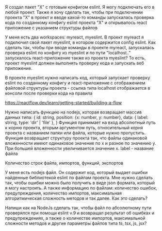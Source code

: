 Я создал пакет "X" с готовым конфигом eslint. Я могу подключать его в любой проект. Также я хочу сделать так, чтобы при подключении проекта "X" в проект и вводе какой-то команды запускалась проверка кода по созданному конфигу eslint проекта "X" и открывалось react приложение с указанием структуры файлов

У меня есть два workspaces: myreact, myeslint. В проект myreact я подключил свой пакет myeslint, в котором содержится config eslint. Как сделать так, чтобы при вводе команды в проекте myreact, запускалась проверка eslint по конфигу из myeslint и по пути "localhost.." запускалось react-приложение также из проекта myeslint? То есть, проект myeslint должен выполнять проверку кода и запускать веб приложение.

В проекте myeslint нужно написать код, который запускает проверку eslint по созданному конфигу и react-приложение с отображением файловой структуры проекта - ссылка типа localhost отображается в консоли после проверки кода на правила 


https://reactflow.dev/learn/getting-started/building-a-flow

Нужно написать функцию на nodejs, которая возвращает массив данных типа:
{
id: string,
position: {x: number, y: number},
data: {
			label: string,
type: 'dir' | 'file'
		},
}
Функция принимает на вход абсолютный путь к корню проекта, вторым аргументом путь, относительный корня проекта с названием папки или файла, которые нужно пропустить. Функция возвращает структуру проекта так, что файлы одинаковой вложенности имеют одинаковое значение по x и разное по значению y. При большей вложенности увеличивается значение x. label - название файла



Количество строк файла, импортов, функций, экспортов

У меня есть nodejs файл. Он содержит код, который выдает ошибки найденные библиотекой eslint по файлам проекта. Мне нужно сделать так, чтобы ошибки можно было получить в виде json формата, который я могу настроить. А также информацию по файлам: количество ошибок, предупреждения, количество импортов, максимальная алгоритмическая сложность методов и так далее. Как это сделать?


Напиши как на NodeJs сделать так, чтобы файл по абсолютному пути проверялся при помощи eslint v.9 и возвращал результат об ошибках и предупреждениях, а также о количестве импортов, максимальной сложности методов и другие параметры файлов типа ts, tsx, js, jsx?